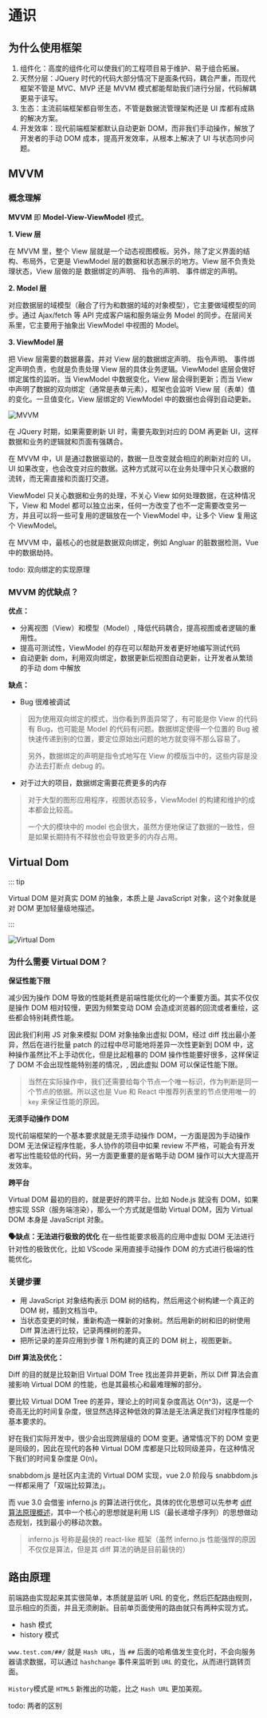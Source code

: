 # 通识

## 为什么使用框架

1. 组件化：高度的组件化可以使我们的工程项目易于维护、易于组合拓展。
2. 天然分层：JQuery 时代的代码大部分情况下是面条代码，耦合严重，而现代框架不管是 MVC、MVP 还是 MVVM 模式都能帮助我们进行分层，代码解耦更易于读写。
3. 生态：主流前端框架都自带生态，不管是数据流管理架构还是 UI 库都有成熟的解决方案。
4. 开发效率：现代前端框架都默认自动更新 DOM，而非我们手动操作，解放了开发者的手动 DOM 成本，提高开发效率，从根本上解决了 UI 与状态同步问题。

## MVVM

### 概念理解
**MVVM** 即 **Model-View-ViewModel** 模式。

**1. View 层**

在 MVVM 里，整个 View 层就是一个动态视图模板。另外，除了定义界面的结构、布局外，它更是 ViewModel 层的数据和状态展示的地方。View 层不负责处理状态，View 层做的是 数据绑定的声明、 指令的声明、 事件绑定的声明。

**2. Model 层**

对应数据层的域模型（融合了行为和数据的域的对象模型），它主要做域模型的同步。通过 Ajax/fetch 等 API 完成客户端和服务端业务 Model 的同步。在层间关系里，它主要用于抽象出 ViewModel 中视图的 Model。

**3. ViewModel 层**

把 View 层需要的数据暴露，并对 View 层的数据绑定声明、 指令声明、 事件绑定声明负责，也就是负责处理 View 层的具体业务逻辑。ViewModel 底层会做好绑定属性的监听。当 ViewModel 中数据变化，View 层会得到更新；而当 View 中声明了数据的双向绑定（通常是表单元素），框架也会监听 View 层（表单）值的变化。一旦值变化，View 层绑定的 ViewModel 中的数据也会得到自动更新。

![MVVM](../Images/framework/mvvm.png)

在 JQuery 时期，如果需要刷新 UI 时，需要先取到对应的 DOM 再更新 UI，这样数据和业务的逻辑就和页面有强耦合。

在 MVVM 中，UI 是通过数据驱动的，数据一旦改变就会相应的刷新对应的 UI，UI 如果改变，也会改变对应的数据。这种方式就可以在业务处理中只关心数据的流转，而无需直接和页面打交道。

ViewModel 只关心数据和业务的处理，不关心 View 如何处理数据，在这种情况下，View 和 Model 都可以独立出来，任何一方改变了也不一定需要改变另一方，并且可以将一些可复用的逻辑放在一个 ViewModel 中，让多个 View 复用这个 ViewModel。

在 MVVM 中，最核心的也就是数据双向绑定，例如 Angluar 的脏数据检测，Vue 中的数据劫持。

todo: 双向绑定的实现原理

### MVVM 的优缺点？
**优点：**

- 分离视图（View）和模型（Model）, 降低代码耦合，提高视图或者逻辑的重用性。
- 提高可测试性，ViewModel 的存在可以帮助开发者更好地编写测试代码
- 自动更新 dom，利用双向绑定，数据更新后视图自动更新，让开发者从繁琐的手动 dom 中解放

**缺点：**

- Bug 很难被调试

> 因为使用双向绑定的模式，当你看到界面异常了，有可能是你 View 的代码有 Bug，也可能是 Model 的代码有问题。数据绑定使得一个位置的 Bug 被快速传递到别的位置，要定位原始出问题的地方就变得不那么容易了。
>
> 另外，数据绑定的声明是指令式地写在 View 的模版当中的，这些内容是没办法去打断点 debug 的。

- 对于过大的项目，数据绑定需要花费更多的内存

> 对于大型的图形应用程序，视图状态较多，ViewModel 的构建和维护的成本都会比较高。
>
> 一个大的模块中的 model 也会很大，虽然方便地保证了数据的一致性，但是如果长期持有不释放也会导致更多的内存占用。

## Virtual Dom

::: tip

Virtual DOM 是对真实 DOM 的抽象，本质上是 JavaScript 对象，这个对象就是对 DOM 更加轻量级地描述。

:::

![Virtual Dom](../Images/framework/VirtualDom.png)

### 为什么需要 Virtual DOM？

**保证性能下限**

减少因为操作 DOM 导致的性能耗费是前端性能优化的一个重要方面。其实不仅仅是操作 DOM 相对较慢，更因为频繁变动 DOM 会造成浏览器的回流或者重绘，这些都会特别耗费性能。

因此我们利用 JS 对象来模拟 DOM 对象抽象出虚拟 DOM，经过 diff 找出最小差异，然后在进行批量 patch 的过程中尽可能地将差异一次性更新到 DOM 中，这种操作虽然比不上手动优化，但是比起粗暴的 DOM 操作性能要好很多，这样保证了 DOM 不会出现性能特别差的情况，, 因此虚拟 DOM 可以保证性能下限。

> 当然在实际操作中，我们还需要给每个节点一个唯一标识，作为判断是同一个节点的依据。所以这也是 Vue 和 React 中推荐列表里的节点使用唯一的 `key` 来保证性能的原因。

**无须手动操作 DOM**

现代前端框架的一个基本要求就是无须手动操作 DOM，一方面是因为手动操作 DOM 无法保证程序性能，多人协作的项目中如果 review 不严格，可能会有开发者写出性能较低的代码，另一方面更重要的是省略手动 DOM 操作可以大大提高开发效率。

**跨平台**

Virtual DOM 最初的目的，就是更好的跨平台。比如 Node.js 就没有 DOM，如果想实现 SSR（服务端渲染），那么一个方式就是借助 Virtual DOM，因为 Virtual DOM 本身是 JavaScript 对象。

**🗣缺点：无法进行极致的优化** 在一些性能要求极高的应用中虚拟 DOM 无法进行针对性的极致优化，比如 VScode 采用直接手动操作 DOM 的方式进行极端的性能优化。

### 关键步骤

- 用 JavaScript 对象结构表示 DOM 树的结构，然后用这个树构建一个真正的 DOM 树，插到文档当中。
- 当状态变更的时候，重新构造一棵新的对象树。然后用新的树和旧的树使用 Diff 算法进行比较，记录两棵树的差异。
- 把所记录的差异应用到步骤 1 所构建的真正的 DOM 树上，视图更新。

**Diff 算法及优化：**

Diff 的目的就是比较新旧 Virtual DOM Tree 找出差异并更新，所以 Diff 算法会直接影响 Virtual DOM 的性能，也是其最核心和最难理解的部分。

要比较 Virtual DOM Tree 的差异，理论上的时间复杂度高达 O(n^3)，这是一个奇高无比的时间复杂度，很显然选择这种低效的算法是无法满足我们对程序性能的基本要求的。

好在我们实际开发中，很少会出现跨层级的 DOM 变更。通常情况下的 DOM 变更是同级的，因此在现代的各种 Virtual DOM 库都是只比较同级差异，在这种情况下我们的时间复杂度是 O(n)。

snabbdom.js 是社区内主流的 Virtual DOM 实现，vue 2.0 阶段与 snabbdom.js 一样都采用了「双端比较算法」。

而 vue 3.0 会借鉴 inferno.js 的算法进行优化，具体的优化思想可以先参考 [diff 算法原理概述](https://github.com/NervJS/nerv/issues/3)，其中一个核心的思想就是利用 LIS（最长递增子序列）的思想做动态规划，找到最小的移动次数。

>  inferno.js 号称是最快的 react-like 框架（虽然 inferno.js 性能强悍的原因不仅仅是算法，但是其 diff 算法的确是目前最快的）

## 路由原理

前端路由实现起来其实很简单，本质就是监听 URL 的变化，然后匹配路由规则，显示相应的页面，并且无须刷新。目前单页面使用的路由就只有两种实现方式。

- hash 模式
- history 模式

`www.test.com/##/` 就是 `Hash URL`，当 `##` 后面的哈希值发生变化时，不会向服务器请求数据，可以通过 `hashchange` 事件来监听到 `URL` 的变化，从而进行跳转页面。

`History`模式是 `HTML5` 新推出的功能，比之 `Hash URL` 更加美观。

todo: 两者的区别